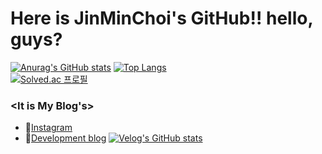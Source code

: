 # Here is JinMinChoi's GitHub!! hello, guys?

[![Anurag's GitHub stats](https://github-readme-stats.vercel.app/api?username=JinMinChoi&theme=dracula)](https://github.com/anuraghazra/github-readme-stats)
[![Top Langs](https://github-readme-stats.vercel.app/api/top-langs/?username=JinMinChoi&hide=javascript,css&layout=compact)](https://github.com/anuraghazra/github-readme-stats) </br>
[![Solved.ac
프로필](http://mazassumnida.wtf/api/v2/generate_badge?boj=201401503)](https://solved.ac/201401503)


### <It is My Blog's>
  - 💖[Instagram](https://www.instagram.com/real.__.min/)
  - 🌹[Development blog](https://velog.io/@jinmin2216/)
    [![Velog's GitHub stats](https://velog-readme-stats.vercel.app/api?name=real_min)](https://github.com/eungyeole/velog-readme-stats)
